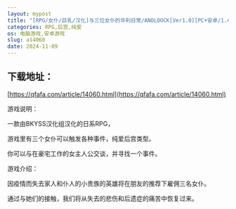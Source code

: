 ```yaml
---
layout: mypost
title: "[RPG/女仆/巨乳/汉化]与三位女仆的华利日常/ANOLOOCK[Ver1.0][PC+安卓/1.40G]"
categories: RPG,后宫,纯爱
os: 电脑游戏,安卓游戏
slug: a14060
date: 2024-11-09
---
```


## 下载地址：

[https://qfafa.com/article/14060.html](https://qfafa.com/article/14060.html)

游戏说明：

一款由BKYSS汉化组汉化的日系RPG，

游戏里有三个女仆可以触发各种事件，纯爱后宫类型。

你可以与在豪宅工作的女主人公交谈，并寻找一个事件。

游戏介绍：

因疫情而失去家人和仆人的小贵族的英雄将在朋友的推荐下雇佣三名女仆。

通过与她们的接触，我们将从失去的悲伤和后遗症的痛苦中恢复过来。